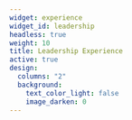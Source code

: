 ```yaml
---
widget: experience
widget_id: leadership
headless: true
weight: 10
title: Leadership Experience
active: true
design:
  columns: "2"
  background:
    text_color_light: false
    image_darken: 0
---
```


